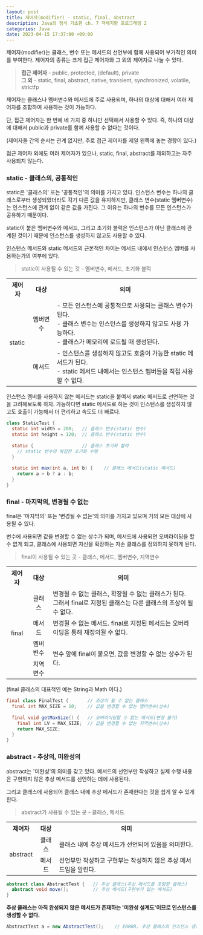 ```yaml
---
layout: post
title: 제어자(modifier) - static, final, abstract
description: Java의 정석 기초편 ch. 7 객체지향 프로그래밍 2
categories: Java
date: 2023-04-15 17:37:00 +09:00
---
```

제어자(modifier)는 클래스, 변수 또는 메서드의 선언부에 함께 사용되어 부가적인 의미를 부여한다. 제어자의 종류는 크게 접근 제어자와 그 외의 제어자로 나눌 수 있다.

> **접근 제어자** - public, protected, (default), private\
> **그 외** - static, final, abstract, native, transient, synchronized, volatile, strictfp

제어자는 클래스나 멤버변수와 메서드에 주로 사용되며, 하나의 대상에 대해서 여러 제어자를 조합하여 사용하는 것이 가능하다.

단, 접근 제어자는 한 번에 네 가지 중 하나만 선택해서 사용할 수 있다. 즉, 하나의 대상에 대해서 public과 private를 함께 사용할 수 없다는 것이다.

(제어자들 간의 순서는 관계 없지만, 주로 접근 제어자를 제일 왼쪽에 놓는 경향이 있다.)

접근 제어자 외에도 여러 제어자가 있으나, static, final, abstract를 제외하고는 자주 사용되지 않는다.


### static - 클래스의, 공통적인

static은 '클래스의' 또는 '공통적인'의 의미를 가지고 있다. 인스턴스 변수는 하나의 클래스로부터 생성되었더라도 각기 다른 값을 유지하지만, 클래스 변수(static 멤버변수)는 인스턴스에 관계 없이 같은 값을 가진다. 그 이유는 하나의 변수를 모든 인스턴스가 공유하기 때문이다. 

static이 붙은 멤버변수와 메서드, 그리고 초기화 블럭은 인스턴스가 아닌 클래스에 관계된 것이기 때문에 인스턴스를 생성하지 않고도 사용할 수 있다.

인스턴스 메서드와 static 메서드의 근본적인 차이는 메서드 내에서 인스턴스 멤버를 사용하는가의 여부에 있다.

> static이 사용될 수 있는 것 - 멤버변수, 메서드, 초기화 블럭

<table>
  <tr>
    <th>제어자</th>
    <th>대상</th>
    <th>의미</th>
  </tr>
  <tr>
    <td rowspan="2">static</td>
    <td style="text-align:center">멤버변수</td>
    <td>- 모든 인스턴스에 공통적으로 사용되는 클래스 변수가 된다.<br>- 클래스 변수는 인스턴스를 생성하지 않고도 사용 가능하다.<br>- 클래스가 메모리에 로드될 때 생성된다.</td>
  </tr>
  <tr>
    <td style="text-align:center">메서드</td>
    <td>- 인스턴스를 생성하지 않고도 호출이 가능한 static 메서드가 된다.<br>- static 메서드 내에서는 인스턴스 멤버들을 직접 사용할 수 없다.</td>
  </tr>
</table>

인스턴스 멤버를 사용하지 않는 메서드는 static을 붙여서 static 메서드로 선언하는 것을 고려해보도록 하자. 가능하다면 static 메서드로 하는 것이 인스턴스를 생성하지 않고도 호출이 가능해서 더 편리하고 속도도 더 빠르다.

```java
class StaticTest {
  static int width = 200;   // 클래스 변수(static 변수)
  static int height = 120;  // 클래스 변수(static 변수)
  
  static {                  // 클래스 초기화 블럭
    // static 변수의 복잡한 초기화 수행
  }
  
  static int max(int a, int b) {    // 클래스 메서드(static 메서드)
    return a > b ? a : b;
  }
}
```


### final - 마지막의, 변경될 수 없는

final은 '마지막의' 또는 '변경될 수 없는'의 의미를 가지고 있으며 거의 모든 대상에 사용될 수 있다.

변수에 사용되면 값을 변경할 수 없는 상수가 되며, 메서드에 사용되면 오버라이딩을 할 수 없게 되고, 클래스에 사용되면 자신을 확장하는 자손 클래스를 정의하지 못하게 된다.

> final이 사용될 수 있는 곳 - 클래스, 메서드, 멤버변수, 지역변수

<table>
  <tr>
    <th>제어자</th>
    <th>대상</th>
    <th>의미</th>
  </tr>
  <tr>
    <td rowspan="4" style="text-align:center">final</td>
    <td style="text-align:center">클래스</td>
    <td>변경될 수 없는 클래스, 확장될 수 없는 클래스가 된다.<br>그래서 final로 지정된 클래스는 다른 클래스의 조상이 될 수 없다.</td>
  </tr>
  <tr>
    <td style="text-align:center">메서드</td>
    <td>변경될 수 없는 메서드. final로 지정된 메서드는 오버라이딩을 통해 재정의될 수 없다.</td>
  </tr>
  <tr>
    <td style="text-align:center">멤버변수</td>
    <td rowspan="2">변수 앞에 final이 붙으면, 값을 변경할 수 없는 상수가 된다.</td>
  </tr>
  <tr>
    <td style="text-align:center">지역변수</td>
  </tr>
</table>

(final 클래스의 대표적인 예는 String과 Math 이다.)

```java
final class FinalTest {       // 조상이 될 수 없는 클래스
  final int MAX_SIZE = 10;    // 값을 변경할 수 없는 멤버변수(상수)
  
  final void getMaxSize() {   // 오버라이딩할 수 없는 메서드(변경 불가)
    final int LV = MAX_SIZE;  // 값을 변경할 수 없는 지역변수(상수)
    return MAX_SIZE;
  }
}
```

### abstract - 추상의, 미완성의

abstract는 '미완성'의 의미를 갖고 있다. 메서드의 선언부만 작성하고 실제 수행 내용은 구현하지 않은 추상 메서드를 선언하는 데에 사용된다.

그리고 클래스에 사용되어 클래스 내에 추상 메서드가 존재한다는 것을 쉽게 알 수 있게 한다.

> abstract가 사용될 수 있는 곳 - 클래스, 메서드

<table>
  <tr>
    <th>제어자</th>
    <th>대상</th>
    <th>의미</th>
  </tr>
  <tr>
    <td rowspan="2" style="text-align:center">abstract</td>
    <td style="text-align:center">클래스</td>
    <td>클래스 내에 추상 메서드가 선언되어 있음을 의미한다.</td>
  </tr>
  <tr>
    <td style="text-align:center">메서드</td>
    <td>선언부만 작성하고 구현부는 작성하지 않은 추상 메서드임을 알린다.</td>
  </tr>
</table>

```java
abstract class AbstractTest {   // 추상 클래스(추상 메서드를 포함한 클래스)
  abstract void move();         // 추상 메서드(구현부가 없는 메서드)
}
```

**추상 클래스는 아직 완성되지 않은 메서드가 존재하는 '미완성 설계도'이므로 인스턴스를 생성할 수 없다.**

```java
AbstractTest a = new AbstractTest();    // ERROR. 추상 클래스의 인스턴스 생성 불가
```
